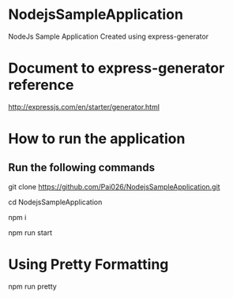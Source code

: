 # NodejsSampleApplication
NodeJs Sample Application Created using express-generator

# Document to express-generator reference
http://expressjs.com/en/starter/generator.html

# How to run the application

## Run the following commands

git clone https://github.com/Pai026/NodejsSampleApplication.git

cd NodejsSampleApplication

npm i 

npm run start

# Using Pretty Formatting

npm run pretty


